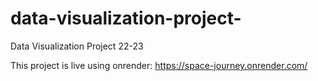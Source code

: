 # data-visualization-project-
Data Visualization Project 22-23

This project is live using onrender: https://space-journey.onrender.com/
